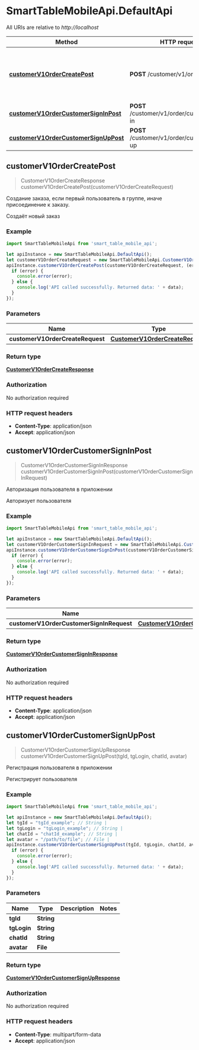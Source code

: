 # SmartTableMobileApi.DefaultApi

All URIs are relative to *http://localhost*

Method | HTTP request | Description
------------- | ------------- | -------------
[**customerV1OrderCreatePost**](DefaultApi.md#customerV1OrderCreatePost) | **POST** /customer/v1/order/create | Создание заказа, если первый пользователь в группе, иначе присоединение к заказу.
[**customerV1OrderCustomerSignInPost**](DefaultApi.md#customerV1OrderCustomerSignInPost) | **POST** /customer/v1/order/customer/sign-in | Авторизация пользователя в приложении
[**customerV1OrderCustomerSignUpPost**](DefaultApi.md#customerV1OrderCustomerSignUpPost) | **POST** /customer/v1/order/customer/sign-up | Регистрация пользователя в приложении



## customerV1OrderCreatePost

> CustomerV1OrderCreateResponse customerV1OrderCreatePost(customerV1OrderCreateRequest)

Создание заказа, если первый пользователь в группе, иначе присоединение к заказу.

Создаёт новый заказ

### Example

```javascript
import SmartTableMobileApi from 'smart_table_mobile_api';

let apiInstance = new SmartTableMobileApi.DefaultApi();
let customerV1OrderCreateRequest = new SmartTableMobileApi.CustomerV1OrderCreateRequest(); // CustomerV1OrderCreateRequest | 
apiInstance.customerV1OrderCreatePost(customerV1OrderCreateRequest, (error, data, response) => {
  if (error) {
    console.error(error);
  } else {
    console.log('API called successfully. Returned data: ' + data);
  }
});
```

### Parameters


Name | Type | Description  | Notes
------------- | ------------- | ------------- | -------------
 **customerV1OrderCreateRequest** | [**CustomerV1OrderCreateRequest**](CustomerV1OrderCreateRequest.md)|  | 

### Return type

[**CustomerV1OrderCreateResponse**](CustomerV1OrderCreateResponse.md)

### Authorization

No authorization required

### HTTP request headers

- **Content-Type**: application/json
- **Accept**: application/json


## customerV1OrderCustomerSignInPost

> CustomerV1OrderCustomerSignInResponse customerV1OrderCustomerSignInPost(customerV1OrderCustomerSignInRequest)

Авторизация пользователя в приложении

Авторизует пользователя

### Example

```javascript
import SmartTableMobileApi from 'smart_table_mobile_api';

let apiInstance = new SmartTableMobileApi.DefaultApi();
let customerV1OrderCustomerSignInRequest = new SmartTableMobileApi.CustomerV1OrderCustomerSignInRequest(); // CustomerV1OrderCustomerSignInRequest | 
apiInstance.customerV1OrderCustomerSignInPost(customerV1OrderCustomerSignInRequest, (error, data, response) => {
  if (error) {
    console.error(error);
  } else {
    console.log('API called successfully. Returned data: ' + data);
  }
});
```

### Parameters


Name | Type | Description  | Notes
------------- | ------------- | ------------- | -------------
 **customerV1OrderCustomerSignInRequest** | [**CustomerV1OrderCustomerSignInRequest**](CustomerV1OrderCustomerSignInRequest.md)|  | 

### Return type

[**CustomerV1OrderCustomerSignInResponse**](CustomerV1OrderCustomerSignInResponse.md)

### Authorization

No authorization required

### HTTP request headers

- **Content-Type**: application/json
- **Accept**: application/json


## customerV1OrderCustomerSignUpPost

> CustomerV1OrderCustomerSignUpResponse customerV1OrderCustomerSignUpPost(tgId, tgLogin, chatId, avatar)

Регистрация пользователя в приложении

Регистрирует пользователя

### Example

```javascript
import SmartTableMobileApi from 'smart_table_mobile_api';

let apiInstance = new SmartTableMobileApi.DefaultApi();
let tgId = "tgId_example"; // String | 
let tgLogin = "tgLogin_example"; // String | 
let chatId = "chatId_example"; // String | 
let avatar = "/path/to/file"; // File | 
apiInstance.customerV1OrderCustomerSignUpPost(tgId, tgLogin, chatId, avatar, (error, data, response) => {
  if (error) {
    console.error(error);
  } else {
    console.log('API called successfully. Returned data: ' + data);
  }
});
```

### Parameters


Name | Type | Description  | Notes
------------- | ------------- | ------------- | -------------
 **tgId** | **String**|  | 
 **tgLogin** | **String**|  | 
 **chatId** | **String**|  | 
 **avatar** | **File**|  | 

### Return type

[**CustomerV1OrderCustomerSignUpResponse**](CustomerV1OrderCustomerSignUpResponse.md)

### Authorization

No authorization required

### HTTP request headers

- **Content-Type**: multipart/form-data
- **Accept**: application/json

